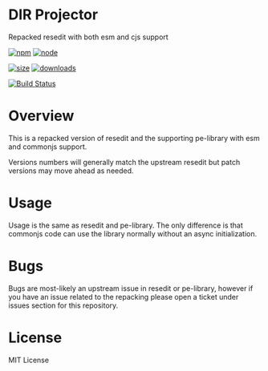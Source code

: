 # DIR Projector

Repacked resedit with both esm and cjs support

[![npm](https://img.shields.io/npm/v/@shockpkg/resedit.svg)](https://npmjs.com/package/@shockpkg/resedit)
[![node](https://img.shields.io/node/v/@shockpkg/resedit.svg)](https://nodejs.org)

[![size](https://packagephobia.now.sh/badge?p=@shockpkg/resedit)](https://packagephobia.now.sh/result?p=@shockpkg/resedit)
[![downloads](https://img.shields.io/npm/dm/@shockpkg/resedit.svg)](https://npmcharts.com/compare/@shockpkg/resedit?minimal=true)

[![Build Status](https://github.com/shockpkg/resedit/workflows/main/badge.svg?branch=master)](https://github.com/shockpkg/resedit/actions?query=workflow%3Amain+branch%3Amaster)

# Overview

This is a repacked version of resedit and the supporting pe-library with esm and commonjs support.

Versions numbers will generally match the upstream resedit but patch versions may move ahead as needed.

# Usage

Usage is the same as resedit and pe-library. The only difference is that commonjs code can use the library normally without an async initialization.

# Bugs

Bugs are most-likely an upstream issue in resedit or pe-library, however if you have an issue related to the repacking please open a ticket under issues section for this repository.

# License

MIT License
